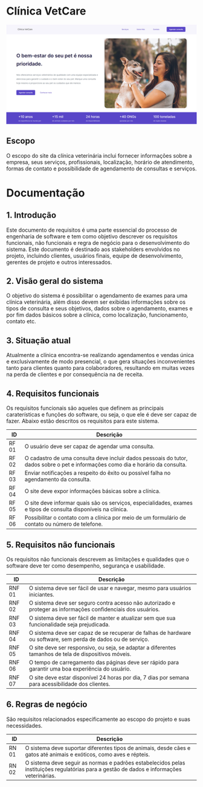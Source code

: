 # Clínica VetCare


![Alt text](./vetcare.png)

## Escopo 
O escopo do site da clínica veterinária inclui fornecer informações sobre a empresa, seus serviços, profissionais, localização, horário de atendimento, formas de contato e possibilidade de agendamento de consultas e serviços.

# Documentação

## 1. Introdução

Este documento de requisitos é uma parte essencial do processo de engenharia de software e tem como objetivo descrever os requisitos funcionais, não funcionais e regra de negócio para o desenvolvimento do sistema. Este documento é destinado aos stakeholders envolvidos no projeto, incluindo clientes, usuários finais, equipe de desenvolvimento, gerentes de projeto e outros interessados.

## 2. Visão geral do sistema

O objetivo do sistema é possibilitar o agendamento de exames para uma clínica veterinária, além disso devem ser exibidas informações sobre os tipos de consulta e seus objetivos, dados sobre o agendamento, exames e por fim dados básicos sobre a clínica, como localização, funcionamento, contato etc.

## 3. Situação atual

Atualmente a clínica encontra-se realizando agendamentos e vendas única e exclusivamente de modo presencial, o que gera situações inconvenientes tanto para clientes quanto para colaboradores, resultando em muitas vezes na perda de clientes e por consequência na de receita.

## 4. Requisitos funcionais

Os requisitos funcionais são aqueles que definem as principais caraterísticas e funções do software, ou seja, o que ele é deve ser capaz de fazer. Abaixo estão descritos os requisitos para este sistema.

| **ID** | **Descrição** |
| --- | --- |
| RF 01 | O usuário deve ser capaz de agendar uma consulta. |
| RF 02 | O cadastro de uma consulta deve incluir dados pessoais do tutor, dados sobre o pet e informações como dia e horário da consulta. |
| RF 03 | Enviar notificações a respeito do êxito ou possível falha no agendamento da consulta. |
| RF 04 | O site deve expor informações básicas sobre a clínica. |
| RF 05 | O site deve informar quais são os serviços, especialidades, exames e tipos de consulta disponíveis na clínica. |
| RF 06 | Possibilitar o contato com a clínica por meio de um formulário de contato ou número de telefone. |

## 5. Requisitos não funcionais

Os requisitos não funcionais descrevem as limitações e qualidades que o software deve ter como desempenho, segurança e usabilidade.

| **ID** | **Descrição** |
| --- | --- |
| RNF 01 | O sistema deve ser fácil de usar e navegar, mesmo para usuários iniciantes. |
| RNF 02 | O sistema deve ser seguro contra acesso não autorizado e proteger as informações confidenciais dos usuários. |
| RNF 03 | O sistema deve ser fácil de manter e atualizar sem que sua funcionalidade seja prejudicada. |
| RNF 04 | O sistema deve ser capaz de se recuperar de falhas de hardware ou software, sem perda de dados ou de serviço. |
| RNF 05 | O site deve ser responsivo, ou seja, se adaptar a diferentes tamanhos de tela de dispositivos móveis. |
| RNF 06 | O tempo de carregamento das páginas deve ser rápido para garantir uma boa experiência do usuário. |
| RNF 07 | O site deve estar disponível 24 horas por dia, 7 dias por semana para acessibilidade dos clientes. |

## 6. Regras de negócio

São requisitos relacionados especificamente ao escopo do projeto e suas necessidades.

| **ID** | **Descrição** |
| --- | --- |
| RN 01 | O sistema deve suportar diferentes tipos de animais, desde cães e gatos até animais e exóticos, como aves e répteis. |
| RN 02 | O sistema deve seguir as normas e padrões estabelecidos pelas instituições regulatórias para a gestão de dados e informações veterinárias. |

